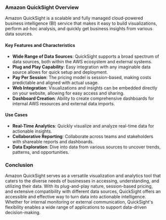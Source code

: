 ### Amazon QuickSight Overview

Amazon QuickSight is a scalable and fully managed cloud-powered business intelligence (BI) service that makes it easy to build visualizations, perform ad-hoc analysis, and quickly get business insights from various data sources.

#### Key Features and Characteristics

- **Wide Range of Data Sources**: QuickSight supports a broad spectrum of data sources, both within the AWS ecosystem and external systems.
- **Plug and Play Capability**: Easy integration with any imaginable data source allows for quick setup and deployment.
- **Pay Per Session**: The pricing model is session-based, making costs predictable and aligned with actual usage.
- **Web Integration**: Visualizations and insights can be embedded directly on your website, allowing for easy access and sharing.
- **Dashboard Creation**: Ability to create comprehensive dashboards for internal AWS resources and external data imports.

#### Use Cases

- **Real-Time Analytics**: Quickly visualize and analyze real-time data for actionable insights.
- **Collaborative Reporting**: Collaborate across teams and stakeholders with shareable reports and dashboards.
- **Data Exploration**: Dive into data from various sources to uncover trends, patterns, and opportunities.

### Conclusion

Amazon QuickSight serves as a versatile visualization and analytics tool that caters to the diverse needs of businesses in accessing, understanding, and utilizing their data. With its plug-and-play nature, session-based pricing, and extensive compatibility with different data sources, QuickSight offers an accessible and effective way to turn data into actionable intelligence. Whether for internal monitoring or external communication, QuickSight's flexibility enables a wide range of applications to support data-driven decision-making.